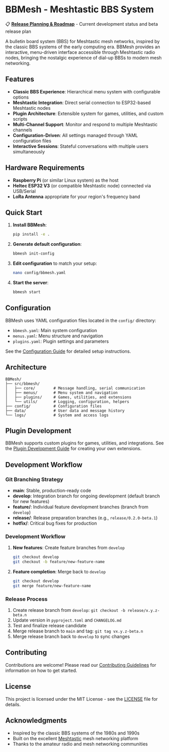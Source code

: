 # BBMesh - Meshtastic BBS System

📋 **[Release Planning & Roadmap](todo.md)** - Current development status and beta release plan

A bulletin board system (BBS) for Meshtastic mesh networks, inspired by the classic BBS systems of the early computing era. BBMesh provides an interactive, menu-driven interface accessible through Meshtastic radio nodes, bringing the nostalgic experience of dial-up BBSs to modern mesh networking.

## Features

- **Classic BBS Experience**: Hierarchical menu system with configurable options
- **Meshtastic Integration**: Direct serial connection to ESP32-based Meshtastic nodes
- **Plugin Architecture**: Extensible system for games, utilities, and custom scripts
- **Multi-Channel Support**: Monitor and respond to multiple Meshtastic channels
- **Configuration-Driven**: All settings managed through YAML configuration files
- **Interactive Sessions**: Stateful conversations with multiple users simultaneously

## Hardware Requirements

- **Raspberry Pi** (or similar Linux system) as the host
- **Heltec ESP32 V3** (or compatible Meshtastic node) connected via USB/Serial
- **LoRa Antenna** appropriate for your region's frequency band

## Quick Start

1. **Install BBMesh**:
   ```bash
   pip install -e .
   ```

2. **Generate default configuration**:
   ```bash
   bbmesh init-config
   ```

3. **Edit configuration** to match your setup:
   ```bash
   nano config/bbmesh.yaml
   ```

4. **Start the server**:
   ```bash
   bbmesh start
   ```

## Configuration

BBMesh uses YAML configuration files located in the `config/` directory:

- `bbmesh.yaml`: Main system configuration
- `menus.yaml`: Menu structure and navigation
- `plugins.yaml`: Plugin settings and parameters

See the [Configuration Guide](docs/configuration.md) for detailed setup instructions.

## Architecture

```
BBMesh/
├── src/bbmesh/
│   ├── core/        # Message handling, serial communication
│   ├── menus/       # Menu system and navigation
│   ├── plugins/     # Games, utilities, and extensions
│   └── utils/       # Logging, configuration, helpers
├── config/          # Configuration files
├── data/            # User data and message history
└── logs/            # System and access logs
```

## Plugin Development

BBMesh supports custom plugins for games, utilities, and integrations. See the [Plugin Development Guide](docs/plugins.md) for creating your own extensions.

## Development Workflow

### Git Branching Strategy

- **main**: Stable, production-ready code
- **develop**: Integration branch for ongoing development (default branch for new features)
- **feature/**: Individual feature development branches (branch from `develop`)
- **release/**: Release preparation branches (e.g., `release/0.2.0-beta.1`)
- **hotfix/**: Critical bug fixes for production

### Development Workflow

1. **New features**: Create feature branches from `develop`
   ```bash
   git checkout develop
   git checkout -b feature/new-feature-name
   ```

2. **Feature completion**: Merge back to `develop`
   ```bash
   git checkout develop
   git merge feature/new-feature-name
   ```

### Release Process

1. Create release branch from `develop`: `git checkout -b release/x.y.z-beta.n`
2. Update version in `pyproject.toml` and `CHANGELOG.md`
3. Test and finalize release candidate
4. Merge release branch to `main` and tag: `git tag vx.y.z-beta.n`
5. Merge release branch back to `develop` to sync changes

## Contributing

Contributions are welcome! Please read our [Contributing Guidelines](CONTRIBUTING.md) for information on how to get started.

## License

This project is licensed under the MIT License - see the [LICENSE](LICENSE) file for details.

## Acknowledgments

- Inspired by the classic BBS systems of the 1980s and 1990s
- Built on the excellent [Meshtastic](https://meshtastic.org/) mesh networking platform
- Thanks to the amateur radio and mesh networking communities